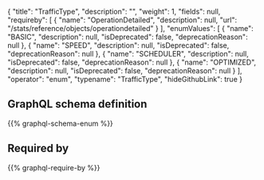 {
  "title": "TrafficType",
  "description": "",
  "weight": 1,
  "fields": null,
  "requireby": [
    {
      "name": "OperationDetailed",
      "description": null,
      "url": "/stats/reference/objects/operationdetailed"
    }
  ],
  "enumValues": [
    {
      "name": "BASIC",
      "description": null,
      "isDeprecated": false,
      "deprecationReason": null
    },
    {
      "name": "SPEED",
      "description": null,
      "isDeprecated": false,
      "deprecationReason": null
    },
    {
      "name": "SCHEDULER",
      "description": null,
      "isDeprecated": false,
      "deprecationReason": null
    },
    {
      "name": "OPTIMIZED",
      "description": null,
      "isDeprecated": false,
      "deprecationReason": null
    }
  ],
  "operator": "enum",
  "typename": "TrafficType",
  "hideGithubLink": true
}
## GraphQL schema definition

{{% graphql-schema-enum %}}

## Required by

{{% graphql-require-by %}}
